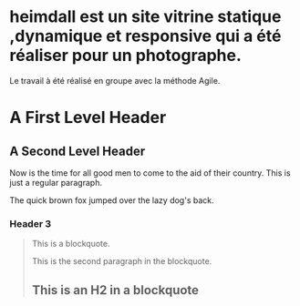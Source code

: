 # heimdall est un site vitrine statique ,dynamique et responsive  qui a été réaliser pour un photographe.
Le travail à été réalisé en groupe  avec la méthode Agile.

A First Level Header
====================

A Second Level Header
---------------------

Now is the time for all good men to come to
the aid of their country. This is just a
regular paragraph.

The quick brown fox jumped over the lazy
dog's back.

### Header 3

> This is a blockquote.
> 
> This is the second paragraph in the blockquote.
>
> ## This is an H2 in a blockquote
